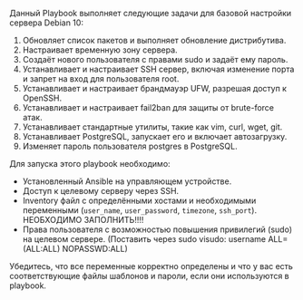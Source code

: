 Данный Playbook выполняет следующие задачи для базовой настройки сервера Debian 10:

1. Обновляет список пакетов и выполняет обновление дистрибутива.
2. Настраивает временную зону сервера.
3. Создаёт нового пользователя с правами sudo и задаёт ему пароль.
4. Устанавливает и настраивает SSH сервер, включая изменение порта и запрет на вход для пользователя root.
5. Устанавливает и настраивает брандмауэр UFW, разрешая доступ к OpenSSH.
6. Устанавливает и настраивает fail2ban для защиты от brute-force атак.
7. Устанавливает стандартные утилиты, такие как vim, curl, wget, git.
8. Устанавливает PostgreSQL, запускает его и включает автозагрузку.
9. Изменяет пароль пользователя postgres в PostgreSQL.

Для запуска этого playbook необходимо:
- Установленный Ansible на управляющем устройстве.
- Доступ к целевому серверу через SSH.
- Inventory файл с определёнными хостами и необходимыми переменными (`user_name`, `user_password`, `timezone`, `ssh_port`). НЕОБХОДИМО ЗАПОЛНИТЬ!!!!
- Права пользователя с возможностью повышения привилегий (sudo) на целевом сервере. (Поставить через sudo visudo: username ALL=(ALL:ALL) NOPASSWD:ALL)

Убедитесь, что все переменные корректно определены и что у вас есть соответствующие файлы шаблонов и пароли, если они используются в playbook.
